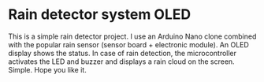 # Rain detector system OLED

This is a simple rain detector project. I use an Arduino Nano clone combined with the popular rain sensor (sensor board + electronic module). An OLED display shows the status. In case of rain detection, the microcontroller activates the LED and buzzer and displays a rain cloud on the screen. Simple. Hope you like it.
